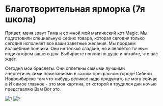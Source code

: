 # Благотворительная ярморка (7я школа)

Привет, меня зовут Тима и со мной мой магический кот Magic.
Мы подготовили специальную серию товара, которая сегодня только сегодня исполняет все ваши заветные желания.
Мы продаем волшебные пончики. Они не только сладкие, но и является точным индикатором вашего дня.
Выбираете пончик по душе и читайте, что вас ждёт. 

Сегодня мои браслеты. Они сплетены самыми лучшими энергетическими пожеланиями в самом прекрасном городе Сибири Новосибирске там что-нибудь великое надо придумать не могу сейчас а И самое главное - это моя картина, от которой я трудился дни ночью представляю Вам Вот это.


![1]("1.jpeg")
![2]("2.jpeg")
